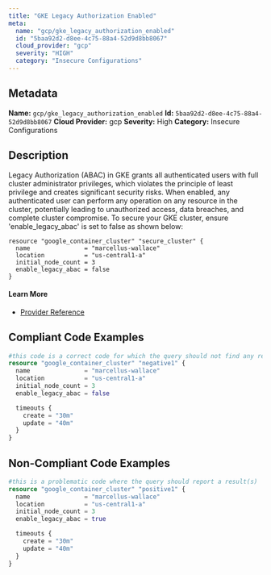 ```yaml
---
title: "GKE Legacy Authorization Enabled"
meta:
  name: "gcp/gke_legacy_authorization_enabled"
  id: "5baa92d2-d8ee-4c75-88a4-52d9d8bb8067"
  cloud_provider: "gcp"
  severity: "HIGH"
  category: "Insecure Configurations"
---
```

## Metadata
**Name:** `gcp/gke_legacy_authorization_enabled`
**Id:** `5baa92d2-d8ee-4c75-88a4-52d9d8bb8067`
**Cloud Provider:** gcp
**Severity:** High
**Category:** Insecure Configurations
## Description
Legacy Authorization (ABAC) in GKE grants all authenticated users with full cluster administrator privileges, which violates the principle of least privilege and creates significant security risks. When enabled, any authenticated user can perform any operation on any resource in the cluster, potentially leading to unauthorized access, data breaches, and complete cluster compromise. To secure your GKE cluster, ensure 'enable_legacy_abac' is set to false as shown below:

```hcl
resource "google_container_cluster" "secure_cluster" {
  name               = "marcellus-wallace"
  location           = "us-central1-a"
  initial_node_count = 3
  enable_legacy_abac = false
}
```

#### Learn More

 - [Provider Reference](https://registry.terraform.io/providers/hashicorp/google/latest/docs/resources/container_cluster)


## Compliant Code Examples
```terraform
#this code is a correct code for which the query should not find any result
resource "google_container_cluster" "negative1" {
  name               = "marcellus-wallace"
  location           = "us-central1-a"
  initial_node_count = 3
  enable_legacy_abac = false

  timeouts {
    create = "30m"
    update = "40m"
  }
}
```
## Non-Compliant Code Examples
```terraform
#this is a problematic code where the query should report a result(s)
resource "google_container_cluster" "positive1" {
  name               = "marcellus-wallace"
  location           = "us-central1-a"
  initial_node_count = 3
  enable_legacy_abac = true

  timeouts {
    create = "30m"
    update = "40m"
  }
}
```